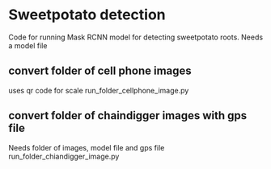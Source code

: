 # Sweetpotato detection
Code for running Mask RCNN model for detecting sweetpotato roots.
Needs a model file

## convert folder of cell phone images
uses qr code for scale
run_folder_cellphone_image.py

## convert folder of chaindigger images with gps file
Needs folder of images, model file and gps file
run_folder_chiandigger_image.py
